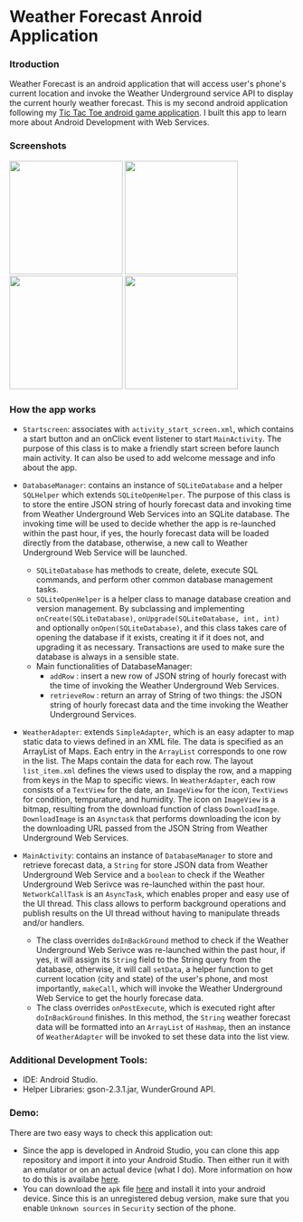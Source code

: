 # Weather Forecast Anroid Application

### Itroduction

Weather Forecast is an android application that will access user's phone's current location and invoke the Weather Underground service API to display the current hourly weather forecast.
This is my second android application following my [Tic Tac Toe android game application](https://github.com/mtuan93/Tic-Tac-Toe-android). I built this app to learn more about Android Development with Web Services.

### Screenshots

<img src="https://github.com/mtuan93/Weather-Forecast/blob/master/app.png" width="200">
<img src="https://github.com/mtuan93/Weather-Forecast/blob/master/start.png" width="200">
<img src="https://github.com/mtuan93/Weather-Forecast/blob/master/load.png" width="200">
<img src="https://github.com/mtuan93/Weather-Forecast/blob/master/loadsql.png" width="200">

### How the app works

* `Startscreen`: associates with `activity_start_screen.xml`, which contains a start button and an onClick event listener to start `MainActivity`. The purpose of this class is to make a friendly start screen before launch main activity. It can also be used to add welcome message and info about the app.

* `DatabaseManager`: contains an instance of `SQLiteDatabase` and a helper `SQLHelper` which extends `SQLiteOpenHelper`. The purpose of this class is to store the entire JSON string of hourly forecast data and invoking time from Weather Underground Web Services into an SQLite database. The invoking time will be used to decide whether the app is re-launched within the past hour, if yes, the hourly forecast data will be loaded directly from the database, otherwise, a new call to Weather Underground Web Service will be launched.
	* `SQLiteDatabase` has methods to create, delete, execute SQL commands, and perform other common database management tasks. 
	* `SQLiteOpenHelper` is a helper class to manage database creation and version management. By subclassing and implementing `onCreate(SQLiteDatabase)`, `onUpgrade(SQLiteDatabase, int, int)` and optionally `onOpen(SQLiteDatabase)`, and this class takes care of opening the database if it exists, creating it if it does not, and upgrading it as necessary. Transactions are used to make sure the database is always in a sensible state.
	* Main functionalities of DatabaseManager: 
		* `addRow` : insert a new row of JSON string of hourly forecast with the time of invoking the Weather Underground Web Services.
		* `retrieveRow` : return an array of String of two things: the JSON string of hourly forecast data and the time invoking the Weather Underground Services.
* `WeatherAdapter`: extends `SimpleAdapter`, which is an easy adapter to map static data to views defined in an XML file. The data is specified as an ArrayList of Maps. Each entry in the `ArrayList` corresponds to one row in the list. The Maps contain the data for each row. The layout `list_item.xml` defines the views used to display the row, and a mapping from keys in the Map to specific views. In `WeatherAdapter`, each row consists of a `TextView` for the date, an `ImageView` for the icon, `TextViews` for condition, tempurature, and humidity. The icon on `ImageView` is a bitmap, resulting from the download function of class `DownloadImage`. `DownloadImage` is an `Asynctask` that performs downloading the icon by the downloading URL passed from the JSON String from Weather Underground Web Services. 
* `MainActivity`: contains an instance of `DatabaseManager` to store and retrieve forecast data, a `String` for store JSON data from Weather Underground Web Service and a `boolean` to check if the Weather Underground Web Serivce was re-launched within the past hour. `NetworkCallTask` is an `AsyncTask`, which enables proper and easy use of the UI thread. This class allows to perform background operations and publish results on the UI thread without having to manipulate threads and/or handlers. 
	* The class overrides `doInBackGround` method to check if the Weather Underground Web Serivce was re-launched within the past hour, if yes, it will assign its `String` field to the String query from the database, otherwise, it will call `setData`, a helper function to get current location (city and state) of the user's phone, and most importantly, `makeCall`, which will invoke the Weather Underground Web Service to get the hourly forecase data.
	* The class overrides `onPostExecute`, which is executed right after `doInBackGround` finishes. In this method, the `String` weather forecast data will be formatted into an `ArrayList` of `Hashmap`, then an instance of `WeatherAdapter` will be invoked to set these data into the list view.

### Additional Development Tools:
* IDE: Android Studio.
* Helper Libraries: gson-2.3.1.jar, WunderGround API.

### Demo:
There are two easy ways to check this application out:
* Since the app is developed in Android Studio, you can clone this app repository and import it into your Android Studio. Then either run it with an emulator or on an actual device (what I do). More information on how to do this is availabe [here](https://developer.android.com/tools/building/building-studio.html).
* You can download the `apk` file [here](https://github.com/mtuan93/Weather-Forecast/raw/master/app-debug.apk) and install it into your android device. Since this is an unregistered debug version, make sure that you enable `Unknown sources` in `Security` section of the phone.